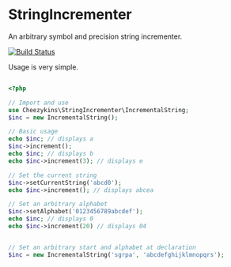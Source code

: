 # StringIncrementer
An arbitrary symbol and precision string incrementer.

[![Build Status](https://travis-ci.org/Cheezykins/StringIncrementor.svg?branch=master)](https://travis-ci.org/Cheezykins/StringIncrementor)

Usage is very simple.

```php

<?php

// Import and use
use Cheezykins\StringIncrementer\IncrementalString;
$inc = new IncrementalString();

// Basic usage
echo $inc; // displays a
$inc->increment();
echo $inc; // displays b
echo $inc->increment(3); // displays e

// Set the current string
$inc->setCurrentString('abcd0');
echo $inc->increment(); // displays abcea

// Set an arbitrary alphabet
$inc->setAlphabet('0123456789abcdef');
echo $inc; // displays 0
echo $inc->increment(20) // displays 04


// Set an arbitrary start and alphabet at declaration
$inc = new IncrementalString('sgrpa', 'abcdefghijklmnopqrs');
```